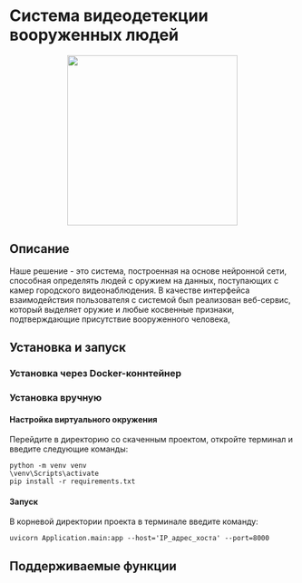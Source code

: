 # Система видеодетекции вооруженных людей

<p align="center">
  <img src="https://avatars.mds.yandex.net/get-altay/5579175/2a0000017d6eab64658e6cb31041835f463f/XXL" width="300">
</p>

## Описание

Наше решение - это система, построенная на основе нейронной сети, способная определять людей с оружием на данных, поступающих с камер городского видеонаблюдения. В качестве интерфейса взаимодействия пользователя с системой был реализован веб-сервис, который выделяет оружие и любые косвенные признаки, подтверждающие
присутствие вооруженного человека,

## Установка и запуск

### Установка через Docker-коннтейнер



### Установка вручную

#### Настройка виртуального окружения

Перейдите в директорию со скаченным проектом, откройте терминал и введите следующие команды:

```
python -m venv venv
\venv\Scripts\activate
pip install -r requirements.txt
```

#### Запуск

В корневой директории проекта в терминале введите команду:

```
uvicorn Application.main:app --host='IP_адрес_хоста' --port=8000
```

## Поддерживаемые функции
